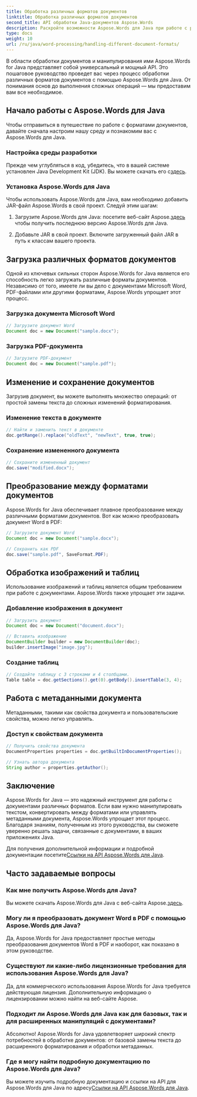 ```yaml
---
title: Обработка различных форматов документов
linktitle: Обработка различных форматов документов
second_title: API обработки Java-документов Aspose.Words
description: Раскройте возможности Aspose.Words для Java при работе с различными форматами документов. Изучите редактирование текста, преобразования и многое другое на практических примерах.
type: docs
weight: 10
url: /ru/java/word-processing/handling-different-document-formats/
---
```


В области обработки документов и манипулирования ими Aspose.Words for Java представляет собой универсальный и мощный API. Это пошаговое руководство проведет вас через процесс обработки различных форматов документов с помощью Aspose.Words для Java. От понимания основ до выполнения сложных операций — мы предоставим вам все необходимое.

## Начало работы с Aspose.Words для Java

Чтобы отправиться в путешествие по работе с форматами документов, давайте сначала настроим нашу среду и познакомим вас с Aspose.Words для Java.

### Настройка среды разработки

 Прежде чем углубляться в код, убедитесь, что в вашей системе установлен Java Development Kit (JDK). Вы можете скачать его с[здесь](https://www.oracle.com/java/technologies/javase-downloads.html).

### Установка Aspose.Words для Java

Чтобы использовать Aspose.Words для Java, вам необходимо добавить JAR-файл Aspose.Words в свой проект. Следуй этим шагам:

1.  Загрузите Aspose.Words для Java: посетите веб-сайт Aspose.[здесь](https://releases.aspose.com/words/Java/) чтобы получить последнюю версию Aspose.Words для Java.

2. Добавьте JAR в свой проект. Включите загруженный файл JAR в путь к классам вашего проекта.

## Загрузка различных форматов документов

Одной из ключевых сильных сторон Aspose.Words for Java является его способность легко загружать различные форматы документов. Независимо от того, имеете ли вы дело с документами Microsoft Word, PDF-файлами или другими форматами, Aspose.Words упрощает этот процесс.

### Загрузка документа Microsoft Word

```java
// Загрузите документ Word
Document doc = new Document("sample.docx");
```

### Загрузка PDF-документа

```java
// Загрузите PDF-документ
Document doc = new Document("sample.pdf");
```

## Изменение и сохранение документов

Загрузив документ, вы можете выполнять множество операций: от простой замены текста до сложных изменений форматирования.

### Изменение текста в документе

```java
// Найти и заменить текст в документе
doc.getRange().replace("oldText", "newText", true, true);
```

### Сохранение измененного документа

```java
// Сохраните измененный документ
doc.save("modified.docx");
```

## Преобразование между форматами документов

Aspose.Words for Java обеспечивает плавное преобразование между различными форматами документов. Вот как можно преобразовать документ Word в PDF:

```java
// Загрузите документ Word
Document doc = new Document("sample.docx");

// Сохранить как PDF
doc.save("sample.pdf", SaveFormat.PDF);
```

## Обработка изображений и таблиц

Использование изображений и таблиц является общим требованием при работе с документами. Aspose.Words также упрощает эти задачи.

### Добавление изображения в документ

```java
// Загрузить документ
Document doc = new Document("document.docx");

// Вставить изображение
DocumentBuilder builder = new DocumentBuilder(doc);
builder.insertImage("image.jpg");
```

### Создание таблиц

```java
// Создайте таблицу с 3 строками и 4 столбцами.
Table table = doc.getSections().get(0).getBody().insertTable(3, 4);
```

## Работа с метаданными документа

Метаданными, такими как свойства документа и пользовательские свойства, можно легко управлять.

### Доступ к свойствам документа

```java
// Получить свойства документа
DocumentProperties properties = doc.getBuiltInDocumentProperties();

// Узнать автора документа
String author = properties.getAuthor();
```

## Заключение

Aspose.Words for Java — это надежный инструмент для работы с документами различных форматов. Если вам нужно манипулировать текстом, конвертировать между форматами или управлять метаданными документа, Aspose.Words упрощает этот процесс. Благодаря знаниям, полученным из этого руководства, вы сможете уверенно решать задачи, связанные с документами, в ваших приложениях Java.

 Для получения дополнительной информации и подробной документации посетите[Ссылки на API Aspose.Words для Java](https://reference.aspose.com/words/java/).

## Часто задаваемые вопросы

### Как мне получить Aspose.Words для Java?

 Вы можете скачать Aspose.Words для Java с веб-сайта Aspose.[здесь](https://releases.aspose.com/words/Java/).

### Могу ли я преобразовать документ Word в PDF с помощью Aspose.Words для Java?

Да, Aspose.Words for Java предоставляет простые методы преобразования документов Word в PDF и наоборот, как показано в этом руководстве.

### Существуют ли какие-либо лицензионные требования для использования Aspose.Words для Java?

Да, для коммерческого использования Aspose.Words for Java требуется действующая лицензия. Дополнительную информацию о лицензировании можно найти на веб-сайте Aspose.

### Подходит ли Aspose.Words для Java как для базовых, так и для расширенных манипуляций с документами?

Абсолютно! Aspose.Words for Java удовлетворяет широкий спектр потребностей в обработке документов: от базовой замены текста до расширенного форматирования и обработки метаданных.

### Где я могу найти подробную документацию по Aspose.Words для Java?

 Вы можете изучить подробную документацию и ссылки на API для Aspose.Words для Java по адресу[Ссылки на API Aspose.Words для Java](https://reference.aspose.com/words/java/).